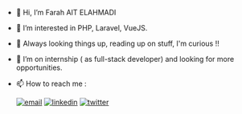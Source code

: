 - 👋 Hi, I’m Farah AIT ELAHMADI
- 👀 I’m interested in PHP, Laravel, VueJS.
- 🌱 Always looking things up, reading up on stuff, I'm curious !!
- 💞️ I’m on internship ( as full-stack developer) and looking for more opportunities.

- 📫 How to reach me :

     [![email](https://img.shields.io/badge/email-red?style=for-the-badge&logo=gmail&logoColor=white)](mailto:farahaitelahmadi@gmail.com)
     [![linkedin](https://img.shields.io/badge/linkedin-0A66C2?style=for-the-badge&logo=linkedin&logoColor=white)](https://www.linkedin.com/in/farah-ahmadi)
     [![twitter](https://img.shields.io/badge/twitter-1DA1F2?style=for-the-badge&logo=twitter&logoColor=white)](https://twitter.com/ahmadiF__)

<!---
Ray0Emma/Ray0Emma is a ✨ special ✨ repository because its `README.md` (this file) appears on your GitHub profile.
You can click the Preview link to take a look at your changes.
--->
